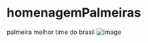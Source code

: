 # homenagemPalmeiras

palmeira melhor time do brasil
![image](https://github.com/GabrielScachePrudencio/homenagemPalmeiras/assets/153233986/02efbf09-4f07-4811-95c3-25a1a52f4046)
